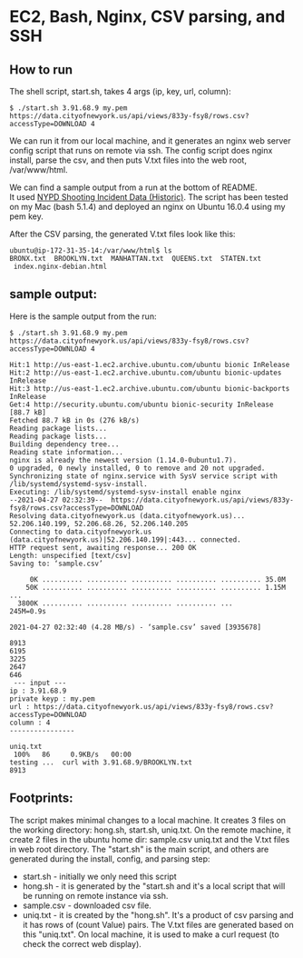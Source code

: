 EC2, Bash, Nginx, CSV parsing, and SSH
========

## How to run
The shell script, start.sh, takes 4 args (ip, key, url, column):

```
$ ./start.sh 3.91.68.9 my.pem https://data.cityofnewyork.us/api/views/833y-fsy8/rows.csv?accessType=DOWNLOAD 4
```

We can run it from our local machine, and it generates an nginx web server config script that runs on remote via ssh. The config script does nginx install, parse the csv, and then puts V.txt files into the web root, /var/www/html.

We can find a sample output from a run at the bottom of README.  
It used [NYPD Shooting Incident Data (Historic)](https://data.cityofnewyork.us/api/views/833y-fsy8/rows.csv?accessType=DOWNLOAD). 
The script has been tested on my Mac (bash 5.1.4) and deployed an nginx on Ubuntu 16.0.4 using my pem key.

After the CSV parsing, the generated V.txt files look like this:
```
ubuntu@ip-172-31-35-14:/var/www/html$ ls
BRONX.txt  BROOKLYN.txt  MANHATTAN.txt  QUEENS.txt  STATEN.txt  index.nginx-debian.html
```

## sample output:
Here is the sample output from the run:
```
$ ./start.sh 3.91.68.9 my.pem https://data.cityofnewyork.us/api/views/833y-fsy8/rows.csv?accessType=DOWNLOAD 4

Hit:1 http://us-east-1.ec2.archive.ubuntu.com/ubuntu bionic InRelease
Hit:2 http://us-east-1.ec2.archive.ubuntu.com/ubuntu bionic-updates InRelease
Hit:3 http://us-east-1.ec2.archive.ubuntu.com/ubuntu bionic-backports InRelease
Get:4 http://security.ubuntu.com/ubuntu bionic-security InRelease [88.7 kB]
Fetched 88.7 kB in 0s (276 kB/s)
Reading package lists...
Reading package lists...
Building dependency tree...
Reading state information...
nginx is already the newest version (1.14.0-0ubuntu1.7).
0 upgraded, 0 newly installed, 0 to remove and 20 not upgraded.
Synchronizing state of nginx.service with SysV service script with /lib/systemd/systemd-sysv-install.
Executing: /lib/systemd/systemd-sysv-install enable nginx
--2021-04-27 02:32:39--  https://data.cityofnewyork.us/api/views/833y-fsy8/rows.csv?accessType=DOWNLOAD
Resolving data.cityofnewyork.us (data.cityofnewyork.us)... 52.206.140.199, 52.206.68.26, 52.206.140.205
Connecting to data.cityofnewyork.us (data.cityofnewyork.us)|52.206.140.199|:443... connected.
HTTP request sent, awaiting response... 200 OK
Length: unspecified [text/csv]
Saving to: ‘sample.csv’

     0K .......... .......... .......... .......... .......... 35.0M
    50K .......... .......... .......... .......... .......... 1.15M
...
  3800K .......... .......... .......... .......... ...         245M=0.9s

2021-04-27 02:32:40 (4.28 MB/s) - ‘sample.csv’ saved [3935678]

8913
6195
3225
2647
646
 --- input ---
ip : 3.91.68.9
private keyp : my.pem
url : https://data.cityofnewyork.us/api/views/833y-fsy8/rows.csv?accessType=DOWNLOAD
column : 4
----------------

uniq.txt                                                            100%   86     0.9KB/s   00:00    
testing ...  curl with 3.91.68.9/BROOKLYN.txt
8913
```


## Footprints:
The script makes minimal changes to a local machine. It creates 3 files on the working directory: hong.sh, start.sh, uniq.txt.
On the remote machine, it create 2 files in the ubuntu home dir: sample.csv uniq.txt and the V.txt files in web root directory.
The "start.sh" is the main script, and others are generated during the install, config, and parsing step:
* start.sh - initially we only need this script
* hong.sh - it is generated by the "start.sh and it's a local script that will be running on remote instance via ssh.
* sample.csv - downloaded csv file.
* uniq.txt - it is created by the "hong.sh". It's a product of csv parsing and it has rows of (count Value) pairs. The V.txt files are generated based on this "uniq.txt". On local machine, it is used to make a curl request (to check the correct web display).

